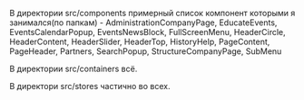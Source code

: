 В директории src/components примерный список компонент которыми я занимался(по папкам) - AdministrationCompanyPage, EducateEvents, EventsCalendarPopup, EventsNewsBlock, FullScreenMenu, HeaderCircle, HeaderContent, HeaderSlider, HeaderTop, HistoryHelp, PageContent, PageHeader, Partners, SearchPopup, StructureCompanyPage, SubMenu

В директории src/containers всё.

В директори src/stores частично во всех.